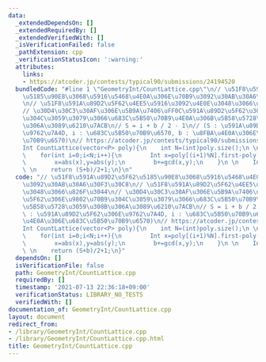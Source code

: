```yaml
---
data:
  _extendedDependsOn: []
  _extendedRequiredBy: []
  _extendedVerifiedWith: []
  _isVerificationFailed: false
  _pathExtension: cpp
  _verificationStatusIcon: ':warning:'
  attributes:
    links:
    - https://atcoder.jp/contests/typical90/submissions/24194520
  bundledCode: "#line 1 \"GeometryInt/CountLattice.cpp\"\n// \u51F8\u591A\u89D2\u5F62\
    \u5185\u90E8\u3068\u5916\u5468\u4E0A\u306E\u70B9\u3092\u30AB\u30A6\u30F3\u30C8\
    \n// \u51F8\u591A\u89D2\u5F62\u4EE5\u5916\u3092\u4E0E\u3048\u3066\u826F\u3044\n\
    // \u30D4\u30C3\u30AF\u306E\u5B9A\u7406\uFF0C\u591A\u89D2\u5F62\u306E\u9802\u70B9\
    \u304C\u3059\u3079\u3066\u683C\u5B50\u70B9\u4E0A\u306B\u5B58\u5728\u3059\u308B\
    \u306A\u3089\u6210\u7ACB\n// S = i + b / 2 - 1\n// (S : \u591A\u89D2\u5F62\u306E\
    \u9762\u7A4D, i : \u683C\u5B50\u70B9\u6570, b : \u8FBA\u4E0A\u306E\u683C\u5B50\
    \u70B9\u6570)\n// https://atcoder.jp/contests/typical90/submissions/24194520\n\
    Int CountLattice(vector<P> poly){\n    int N=(int)poly.size();\n \n    Int b=0;\n\
    \    for(int i=0;i<N;i++){\n        Int x=poly[(i+1)%N].first-poly[i].first,y=poly[(i+1)%N].second-poly[i].second;\n\
    \        x=abs(x),y=abs(y);\n        b+=gcd(x,y);\n    }\n \n    Int S=Area2(poly);\n\
    \ \n    return (S+b)/2+1;\n}\n"
  code: "// \u51F8\u591A\u89D2\u5F62\u5185\u90E8\u3068\u5916\u5468\u4E0A\u306E\u70B9\
    \u3092\u30AB\u30A6\u30F3\u30C8\n// \u51F8\u591A\u89D2\u5F62\u4EE5\u5916\u3092\u4E0E\
    \u3048\u3066\u826F\u3044\n// \u30D4\u30C3\u30AF\u306E\u5B9A\u7406\uFF0C\u591A\u89D2\
    \u5F62\u306E\u9802\u70B9\u304C\u3059\u3079\u3066\u683C\u5B50\u70B9\u4E0A\u306B\
    \u5B58\u5728\u3059\u308B\u306A\u3089\u6210\u7ACB\n// S = i + b / 2 - 1\n// (S\
    \ : \u591A\u89D2\u5F62\u306E\u9762\u7A4D, i : \u683C\u5B50\u70B9\u6570, b : \u8FBA\
    \u4E0A\u306E\u683C\u5B50\u70B9\u6570)\n// https://atcoder.jp/contests/typical90/submissions/24194520\n\
    Int CountLattice(vector<P> poly){\n    int N=(int)poly.size();\n \n    Int b=0;\n\
    \    for(int i=0;i<N;i++){\n        Int x=poly[(i+1)%N].first-poly[i].first,y=poly[(i+1)%N].second-poly[i].second;\n\
    \        x=abs(x),y=abs(y);\n        b+=gcd(x,y);\n    }\n \n    Int S=Area2(poly);\n\
    \ \n    return (S+b)/2+1;\n}"
  dependsOn: []
  isVerificationFile: false
  path: GeometryInt/CountLattice.cpp
  requiredBy: []
  timestamp: '2021-07-13 22:36:18+09:00'
  verificationStatus: LIBRARY_NO_TESTS
  verifiedWith: []
documentation_of: GeometryInt/CountLattice.cpp
layout: document
redirect_from:
- /library/GeometryInt/CountLattice.cpp
- /library/GeometryInt/CountLattice.cpp.html
title: GeometryInt/CountLattice.cpp
---
```


